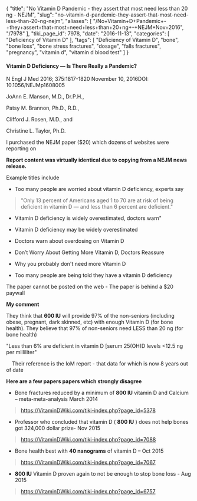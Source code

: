 {
    "title": "No Vitamin D Pandemic - they assert that most need less than 20 ng - NEJM",
    "slug": "no-vitamin-d-pandemic-they-assert-that-most-need-less-than-20-ng-nejm",
    "aliases": [
        "/No+Vitamin+D+Pandemic+-+they+assert+that+most+need+less+than+20+ng+-+NEJM+Nov+2016",
        "/7978"
    ],
    "tiki_page_id": 7978,
    "date": "2016-11-13",
    "categories": [
        "Deficiency of Vitamin D"
    ],
    "tags": [
        "Deficiency of Vitamin D",
        "bone",
        "bone loss",
        "bone stress fractures",
        "dosage",
        "falls fractures",
        "pregnancy",
        "vitamin d",
        "vitamin d blood test"
    ]
}


#### Vitamin D Deficiency — Is There Really a Pandemic?

N Engl J Med 2016; 375:1817-1820 November 10, 2016DOI: 10.1056/NEJMp1608005

JoAnn E. Manson, M.D., Dr.P.H., 

Patsy M. Brannon, Ph.D., R.D., 

Clifford J. Rosen, M.D., and 

Christine L. Taylor, Ph.D.

I purchased the NEJM paper ($20) which dozens of websites were reporting on

 **Report content was virtually identical due to copying from a NEJM news release.** 

Example titles include

* Too many people are worried about vitamin D deficiency, experts say

> "Only 13 percent of Americans aged 1 to 70 are at risk of being deficient in vitamin D — and less than 6 percent are deficient."

* Vitamin D deficiency is widely overestimated, doctors warn"

* Vitamin D deficiency may be widely overestimated

* Doctors warn about overdosing on Vitamin D

* Don’t Worry About Getting More Vitamin D, Doctors Reassure

* Why you probably don't need more Vitamin D

* Too many people are being told they have a vitamin D deficiency

The paper cannot be posted on the web - The paper is behind a $20 paywall

 **My comment** 

They think that  **600 IU** will provide 97% of the non-seniors (including obese, pregnant, dark skinned, etc) with enough Vitamin D (for bone health).  They believe that 97% of non-seniors need LESS than 20 ng (for bone health)

"Less than 6% are deficient in vitamin D [serum 25(OH)D levels <12.5 ng per milliliter"

&nbsp; &nbsp; Their reference is the IoM report - that data for which is now 8 years out of date

 **Here are a few papers papers which strongly disagree** 

* Bone fractures reduced by a minimum of  **800 IU**  vitamin D and Calcium – meta-meta-analysis March 2014 

> https://VitaminDWiki.com/tiki-index.php?page_id=5378

* Professor who concluded that vitamin D ( **800 IU** ) does not help bones got 324,000 dollar prize- Nov 2015 

> https://VitaminDWiki.com/tiki-index.php?page_id=7088

* Bone health best with  **40 nanograms**  of vitamin D – Oct 2015 

> https://VitaminDWiki.com/tiki-index.php?page_id=7067

*  **800 IU** Vitamin D proven again to not be enough to stop bone loss - Aug 2015

> https://VitaminDWiki.com/tiki-index.php?page_id=6757